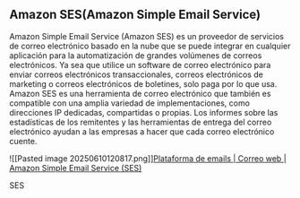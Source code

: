 ## Amazon SES(Amazon Simple Email Service)

Amazon Simple Email Service (Amazon SES) es un proveedor de servicios de correo electrónico basado en la nube que se puede integrar en cualquier aplicación para la automatización de grandes volúmenes de correos electrónicos. Ya sea que utilice un software de correo electrónico para enviar correos electrónicos transaccionales, correos electrónicos de marketing o correos electrónicos de boletines, solo paga por lo que usa. Amazon SES es una herramienta de correo electrónico que también es compatible con una amplia variedad de implementaciones, como direcciones IP dedicadas, compartidas o propias. Los informes sobre las estadísticas de los remitentes y las herramientas de entrega del correo electrónico ayudan a las empresas a hacer que cada correo electrónico cuente.

![[Pasted image 20250610120817.png]][Plataforma de emails | Correo web | Amazon Simple Email Service (SES)](https://aws.amazon.com/es/ses/)

SES